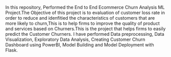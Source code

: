 In this repository, Performed the End to End Ecommerce Churn Analysis ML Project.The Objective of this project is to evaluation of customer loss rate in order to reduce and idenfitied the characteristics of customers that are more likely to churn,This is to help firms to improve the quality of product and services 
based on Churners.This is the project that helps firms to easily predict the Customer Churners. I have performed
Data preprocessing, Data Visualization, Exploratory Data Analysis, Creating Customer Churn Dashboard using PowerBI,
Model Building and Model Deployment with Flask. 

